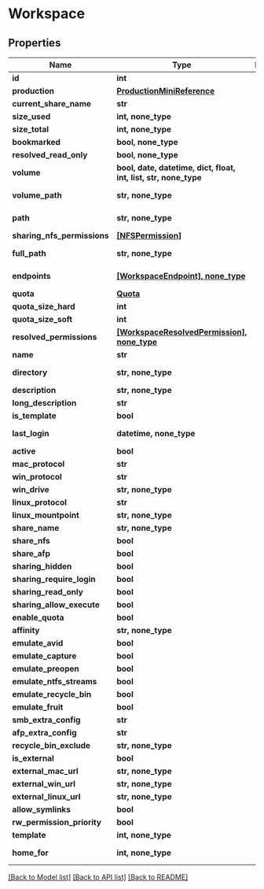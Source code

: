 # Workspace


## Properties

Name | Type | Description | Notes
------------ | ------------- | ------------- | -------------
**id** | **int** |  | 
**production** | [**ProductionMiniReference**](ProductionMiniReference.md) |  | 
**current_share_name** | **str** |  | [readonly] 
**size_used** | **int, none_type** |  | [readonly] 
**size_total** | **int, none_type** |  | [readonly] 
**bookmarked** | **bool, none_type** |  | [readonly] 
**resolved_read_only** | **bool, none_type** |  | [readonly] 
**volume** | **bool, date, datetime, dict, float, int, list, str, none_type** |  | [optional] 
**volume_path** | **str, none_type** |  | [optional] [readonly] 
**path** | **str, none_type** |  | [optional] [readonly] 
**sharing_nfs_permissions** | [**[NFSPermission]**](NFSPermission.md) |  | [optional] 
**full_path** | **str, none_type** |  | [optional] [readonly] 
**endpoints** | [**[WorkspaceEndpoint], none_type**](WorkspaceEndpoint.md) |  | [optional] [readonly] 
**quota** | [**Quota**](Quota.md) |  | [optional] 
**quota_size_hard** | **int** |  | [optional] 
**quota_size_soft** | **int** |  | [optional] 
**resolved_permissions** | [**[WorkspaceResolvedPermission], none_type**](WorkspaceResolvedPermission.md) |  | [optional] [readonly] 
**name** | **str** |  | [optional] 
**directory** | **str, none_type** |  | [optional] [readonly] 
**description** | **str, none_type** |  | [optional] 
**long_description** | **str** |  | [optional] 
**is_template** | **bool** |  | [optional] 
**last_login** | **datetime, none_type** |  | [optional] [readonly] 
**active** | **bool** |  | [optional] 
**mac_protocol** | **str** |  | [optional] 
**win_protocol** | **str** |  | [optional] 
**win_drive** | **str, none_type** |  | [optional] 
**linux_protocol** | **str** |  | [optional] 
**linux_mountpoint** | **str, none_type** |  | [optional] 
**share_name** | **str, none_type** |  | [optional] 
**share_nfs** | **bool** |  | [optional] 
**share_afp** | **bool** |  | [optional] 
**sharing_hidden** | **bool** |  | [optional] 
**sharing_require_login** | **bool** |  | [optional] 
**sharing_read_only** | **bool** |  | [optional] 
**sharing_allow_execute** | **bool** |  | [optional] 
**enable_quota** | **bool** |  | [optional] 
**affinity** | **str, none_type** |  | [optional] 
**emulate_avid** | **bool** |  | [optional] 
**emulate_capture** | **bool** |  | [optional] 
**emulate_preopen** | **bool** |  | [optional] 
**emulate_ntfs_streams** | **bool** |  | [optional] 
**emulate_recycle_bin** | **bool** |  | [optional] 
**emulate_fruit** | **bool** |  | [optional] 
**smb_extra_config** | **str** |  | [optional] 
**afp_extra_config** | **str** |  | [optional] 
**recycle_bin_exclude** | **str, none_type** |  | [optional] 
**is_external** | **bool** |  | [optional] 
**external_mac_url** | **str, none_type** |  | [optional] 
**external_win_url** | **str, none_type** |  | [optional] 
**external_linux_url** | **str, none_type** |  | [optional] 
**allow_symlinks** | **bool** |  | [optional] 
**rw_permission_priority** | **bool** |  | [optional] 
**template** | **int, none_type** |  | [optional] 
**home_for** | **int, none_type** |  | [optional] [readonly] 

[[Back to Model list]](../README.md#models) [[Back to API list]](../README.md#api-endpoints) [[Back to README]](../README.md)


